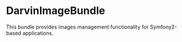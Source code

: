 # DarvinImageBundle
This bundle provides images management functionality for Symfony2-based applications.
